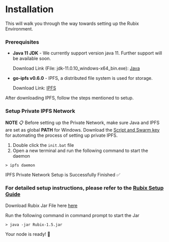 # Installation

This will walk you through the way towards setting up the Rubix Environment.

### Prerequisites

- **Java 11 JDK** - We currently support version java 11. Further support will be available soon.

    Download Link (File: jdk-11.0.10_windows-x64_bin.exe): [Java](https://www.oracle.com/in/java/technologies/javase/jdk11-archive-downloads.html#license-lightbox)

- **go-ipfs v0.6.0** - IPFS, a distributed file system is used for storage.

    Download Link: [IPFS](https://dist.ipfs.io/go-ipfs/v0.6.0/go-ipfs_v0.6.0_windows-amd64.zip)

After downloading IPFS, follow the steps mentioned to setup.

### Setup Private IPFS Network

**NOTE** 📋 Before setting up the Private Network, make sure Java and IPFS are set as global **PATH** for Windows.
Download the [Script and Swarm key](https://github.com/rubixchain/rubixsetup/raw/main/Windows-SetupScript.zip) for automating the process of setting up private IPFS.

1. Double click the `init.bat` file
2. Open a new terminal and run the following command to start the daemon

 ```
 > ipfs daemon
 ```

IPFS Private Network Setup is Successfully Finished ✅

### For detailed setup instructions, please refer to the [Rubix Setup Guide](https://github.com/rubixchain/rubixnetwork/raw/master/Instructions%20on%20installing%20Rubix%20on%20Cloud%20VM.pdf)

Download Rubix Jar File here [here](https://github.com/rubixchain/rubixnetwork/raw/master/Rubix-1.5.jar)

Run the following command in command prompt to start the Jar

```
> java -jar Rubix-1.5.jar
```

Your node is ready! 🚀
